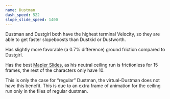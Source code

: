 ```yaml
---
name: Dustman
dash_speed: 522
slope_slide_speed: 1400
---
```


Dustman and Dustgirl both have the highest terminal Velocity, so they are able to get faster slopeboosts than Dustkid or Dustworth.

Has slightly more favorable (a 0.7% difference) ground friction compared to Dustgirl.

Has the best [Mapler Slides](#mapler-slides), as his neutral ceiling run is frictionless for 15 frames, the rest of the characters only have 10.

This is only the case for “regular” Dustman, the virtual-Dustman does not have this benefit. This is due to an extra frame of animation for the ceiling run only in the files of regular dustman.

